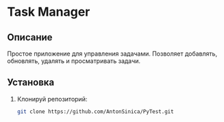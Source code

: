 # Task Manager

## Описание
Простое приложение для управления задачами. Позволяет добавлять, обновлять, удалять и просматривать задачи.

## Установка
1. Клонируй репозиторий:
   ```bash
   git clone https://github.com/AntonSinica/PyTest.git
